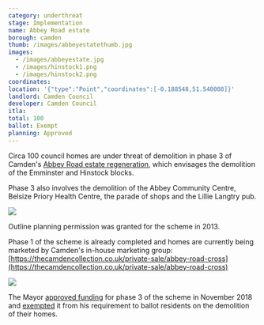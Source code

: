 ```yaml
---
category: underthreat
stage: Implementation 
name: Abbey Road estate 
borough: camden
thumb: /images/abbeyestatethumb.jpg
images:
  - /images/abbeyestate.jpg
  - /images/hinstock1.png
  - /images/hinstock2.png
coordinates: 
location: '{"type":"Point","coordinates":[-0.188548,51.540008]}'
landlord: Camden Council
developer: Camden Council
itla:
total: 100
ballot: Exempt
planning: Approved
---
```

Circa 100 council homes are under threat of demolition in phase 3 of Camden's [Abbey Road estate regeneration](https://www.camden.gov.uk/abbey-road-development), which envisages the demolition of the Emminster and Hinstock blocks.

Phase 3 also involves the demolition of the Abbey Community Centre, Belsize Priory Health Centre, the parade of shops and the Lillie Langtry pub.

<img src="/images/abbeyroadmasterplan.png" class="img-fluid rounded img-thumbnail">

Outline planning permission was granted for the scheme in 2013.

Phase 1 of the scheme is already completed and homes are currently being marketed by Camden's in-house marketing group: [https://thecamdencollection.co.uk/private-sale/abbey-road-cross](https://thecamdencollection.co.uk/private-sale/abbey-road-cross) 

<img src="/images/ccollection.png" class="img-fluid rounded img-thumbnail">

The Mayor [approved funding](/approved/funding/) for phase 3 of the scheme in November 2018 and [exempted](/approved/ballotexemptions) it from his requirement to ballot residents on the demolition of their homes.
